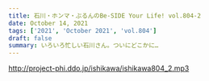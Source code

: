 ```yaml
---
title: 石川・ホンマ・ぶるんのBe-SIDE Your Life! vol.804-2
date: October 14, 2021
tags: ['2021', 'October 2021', 'vol.804']
draft: false
summary: いろいろ忙しい石川さん。ついにどこかに…
---
```


http://project-phi.ddo.jp/ishikawa/ishikawa804_2.mp3
